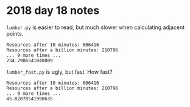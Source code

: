 # 2018 day 18 notes

`lumber.py` is easier to read, but much slower when calculating adjacent points.

```
Resources after 10 minutes: 606416
Resources after a billion minutes: 210796
... 9 more times ...
234.7986541040009
```

`lumber_fast.py` is ugly, but fast. How fast?

```
Resources after 10 minutes: 606416
Resources after a billion minutes: 210796
... 9 more times ...
45.82078541998635
```
